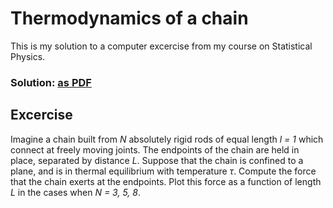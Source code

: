 # Thermodynamics of a chain
This is my solution to a computer excercise from my course on Statistical Physics.

### Solution: [as PDF](https://github.com/jumper149/staphy-cu1-h7/blob/master/tex/main.pdf)

## Excercise
Imagine a chain built from *N* absolutely rigid rods of equal length *l = 1* which connect at freely moving joints.
The endpoints of the chain are held in place, separated by distance *L*.
Suppose that the chain is confined to a plane, and is in thermal equilibrium with temperature *τ*.
Compute the force that the chain exerts at the endpoints.
Plot this force as a function of length *L* in the cases when *N = 3, 5, 8*.
